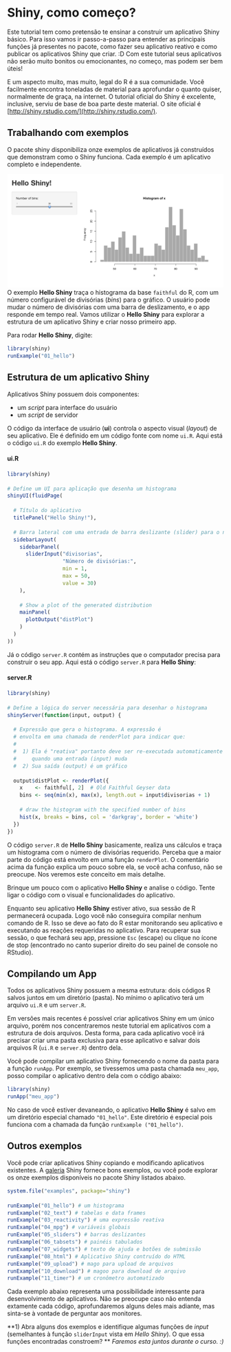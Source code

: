 # Shiny, como começo?

Este tutorial tem como pretensão te ensinar a construir um aplicativo Shiny básico. Para isso vamos ir passo-a-passo para entender as principais funções já presentes no pacote, como fazer seu aplicativo reativo e como publicar os aplicativos Shiny que criar. :D Com este tutorial seus aplicativos não serão muito bonitos ou emocionantes, no começo, mas podem ser bem úteis!

E um aspecto muito, mas muito, legal do R é a sua comunidade. Você facilmente encontra toneladas de material para aprofundar o quanto quiser, normalmente de graça, na internet. O tutorial oficial do Shiny é excelente, inclusive, serviu de base de boa parte deste material. O site oficial é [http://shiny.rstudio.com/](http://shiny.rstudio.com/).

## Trabalhando com exemplos

O pacote shiny disponibiliza onze exemplos de aplicativos já construídos que demonstram como o Shiny funciona. Cada exemplo é um aplicativo completo e independente.

![Exemplo *Hello Shiny*](01_hello.png)
O exemplo **Hello Shiny** traça o histograma da base `faithful` do R, com um número configurável de divisórias (*bins*) para o gráfico. O usuário pode mudar o número de divisórias com uma barra de deslizamento, e o app responde em tempo real. Vamos utilizar o **Hello Shiny** para explorar a estrutura de um aplicativo Shiny e criar nosso primeiro app.

Para rodar **Hello Shiny**, digite:

```r
library(shiny)
runExample("01_hello")
```

## Estrutura de um aplicativo Shiny

Aplicativos Shiny possuem dois componentes:
* um *script* para interface do usuário
* um *script* de servidor

O código da interface de usuário (**ui**) controla o aspecto visual (*layout*) de seu aplicativo. Ele é definido em um código fonte com nome `ui.R`. Aqui está o código `ui.R` do exemplo **Hello Shiny**.

#### ui.R
```r
library(shiny)

# Define um UI para aplicação que desenha um histograma
shinyUI(fluidPage(

  # Título do aplicativo
  titlePanel("Hello Shiny!"),

  # Barra lateral com uma entrada de barra deslizante (slider) para o número de divisórias
  sidebarLayout(
    sidebarPanel(
      sliderInput("divisorias",
                  "Número de divisórias:",
                  min = 1,
                  max = 50,
                  value = 30)
    ),

    # Show a plot of the generated distribution
    mainPanel(
      plotOutput("distPlot")
    )
  )
))
```

Já o código `server.R` contém as instruções que o computador precisa para construir o seu app. Aqui está o código `server.R` para **Hello Shiny**:

#### server.R

```r
library(shiny)

# Define a lógica do server necessária para desenhar o histograma
shinyServer(function(input, output) {

  # Expressão que gera o histograma. A expressão é
  # envolta em uma chamada de renderPlot para indicar que:  
  #
  #  1) Ela é "reativa" portanto deve ser re-executada automaticamente
  #     quando uma entrada (input) muda
  #  2) Sua saída (output) é um gráfico
  
  output$distPlot <- renderPlot({
    x    <- faithful[, 2]  # Old Faithful Geyser data
    bins <- seq(min(x), max(x), length.out = input$divisorias + 1)

    # draw the histogram with the specified number of bins
    hist(x, breaks = bins, col = 'darkgray', border = 'white')
  })
})
```

O código `server.R` de **Hello Shiny** basicamente, realiza uns cálculos e traça um histograma com o número de divisórias requerido. Perceba que a maior parte do código está envolto em uma função `renderPlot`. O comentário acima da função explica um pouco sobre ela, se você acha confuso, não se preocupe. Nos veremos este conceito em mais detalhe.

Brinque um pouco com o aplicativo **Hello Shiny** e analise o código. Tente ligar o código com o visual e funcionalidades do aplicativo.

Enquanto seu aplicativo **Hello Shiny** estiver ativo, sua sessão de R permanecerá ocupada. Logo você não conseguira compilar nenhum comando de R. Isso se deve ao fato do R estar monitorando seu aplicativo e executando as reações requeridas no aplicativo. Para recuperar sua sessão, o que fechará seu app, pressione `Esc` (escape) ou clique no ícone de stop (encontrado no canto superior direito do seu painel de console no RStudio).

## Compilando um App

Todos os aplicativos Shiny possuem a mesma estrutura: dois códigos R salvos juntos em um diretório (pasta). No mínimo o aplicativo terá um arquivo `ui.R` e um `server.R`.

Em versões mais recentes é possível criar aplicativos Shiny em um único arquivo, porém nos concentraremos neste tutorial em aplicativos com a estrutura de dois arquivos. Desta forma, para cada aplicativo você irá precisar criar uma pasta exclusiva para esse aplicativo e salvar dois arquivos R (`ui.R` e `server.R`) dentro dela.

Você pode compilar um aplicativo Shiny fornecendo o nome da pasta para a função `runApp`. Por exemplo, se tivessemos uma pasta chamada `meu_app`, posso compilar o aplicativo dentro dela com o código abaixo:

```r
library(shiny)
runApp("meu_app")
```

No caso de você estiver devaneando, o aplicativo **Hello Shiny** é salvo em um diretório especial chamado `"01_hello"`. Este diretório é especial pois funciona com a chamada da função `runExample ("01_hello")`.

## Outros exemplos

Você pode criar aplicativos Shiny copiando e modificando aplicativos existentes. A [galeria](http://shiny.rstudio.com/gallery/) Shiny fornece bons exemplos, ou você pode explorar os onze exemplos disponíveis no pacote Shiny listados abaixo.

```r
system.file("examples", package="shiny")

runExample("01_hello") # um histograma
runExample("02_text") # tabelas e data frames
runExample("03_reactivity") # uma expressão reativa
runExample("04_mpg") # variáveis globais
runExample("05_sliders") # barras deslizantes
runExample("06_tabsets") # painéis tabulados
runExample("07_widgets") # texto de ajuda e botões de submissão
runExample("08_html") # Aplicativo Shiny contruído do HTML
runExample("09_upload") # mago para upload de arquivos
runExample("10_download") # magoo para download de arquivo
runExample("11_timer") # um cronômetro automatizado
```

Cada exemplo abaixo representa uma possibilidade interessante para desenvolvimento de aplicativos. Não se preocupe caso não entenda extamente cada código, aprofundaremos alguns deles mais adiante, mas sinta-se à vontade de perguntar aos monitores.

**1) Abra alguns dos exemplos e identifique algumas funções de *input* (semelhantes à função `sliderInput` vista em _Hello Shiny_). O que essa funções encontradas constroem? **
*Faremos esta juntos durante o curso. :)*